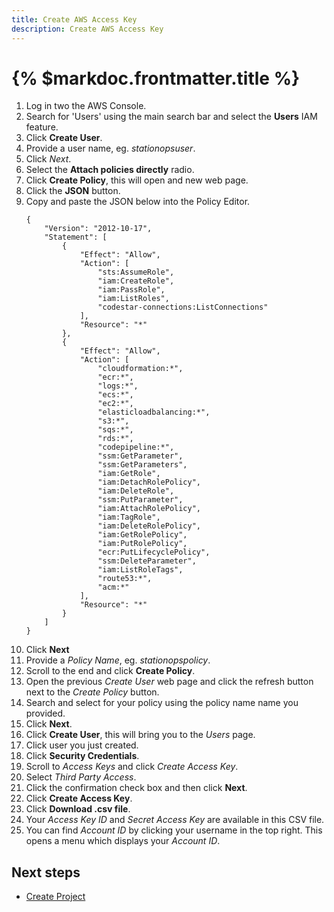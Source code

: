 ```yaml
---
title: Create AWS Access Key
description: Create AWS Access Key
---
```


# {% $markdoc.frontmatter.title %}



1. Log in two the AWS Console.
2. Search for 'Users' using the main search bar and select the __Users__ IAM feature.
3. Click __Create User__.
4. Provide a user name, eg. *stationopsuser*.
5. Click *Next*.
6. Select the __Attach policies directly__ radio.
7. Click __Create Policy__, this will open and new web page.
8. Click the __JSON__ button.
9. Copy and paste the JSON below into the Policy Editor.
    ````
    {
        "Version": "2012-10-17",
        "Statement": [
            {
                "Effect": "Allow",
                "Action": [
                    "sts:AssumeRole",
                    "iam:CreateRole",
                    "iam:PassRole",
                    "iam:ListRoles",
                    "codestar-connections:ListConnections"
                ],
                "Resource": "*"
            },
            {
                "Effect": "Allow",
                "Action": [
                    "cloudformation:*",
                    "ecr:*",
                    "logs:*",
                    "ecs:*",
                    "ec2:*",
                    "elasticloadbalancing:*",
                    "s3:*",
                    "sqs:*",
                    "rds:*",
                    "codepipeline:*",
                    "ssm:GetParameter",
                    "ssm:GetParameters",
                    "iam:GetRole",
                    "iam:DetachRolePolicy",
                    "iam:DeleteRole",
                    "ssm:PutParameter",
                    "iam:AttachRolePolicy",
                    "iam:TagRole",
                    "iam:DeleteRolePolicy",
                    "iam:GetRolePolicy",
                    "iam:PutRolePolicy",
                    "ecr:PutLifecyclePolicy",
                    "ssm:DeleteParameter",
                    "iam:ListRoleTags",
                    "route53:*",
                    "acm:*"
                ],
                "Resource": "*"
            }
        ]
    }
    ````
10. Click __Next__
11. Provide a *Policy Name*, eg. *stationopspolicy*.
12. Scroll to the end and click __Create Policy__.
13. Open the previous *Create User* web page and click the refresh button next to the *Create Policy* button.
14. Search and select for your policy using the policy name name you provided.
15. Click __Next__.
16. Click __Create User__, this will bring you to the *Users* page.
17. Click user you just created.
18. Click __Security Credentials__.
19. Scroll to *Access Keys* and click *Create Access Key*.
20. Select *Third Party Access*.
21. Click the confirmation check box and then click __Next__.
22. Click __Create Access Key__.
23. Click __Download .csv file__.
24. Your *Access Key ID* and *Secret Access Key* are available in this CSV file.
25. You can find *Account ID* by clicking your username in the top right. This opens a menu which displays your *Account ID*.


## Next steps

- [Create Project](/create-project)
